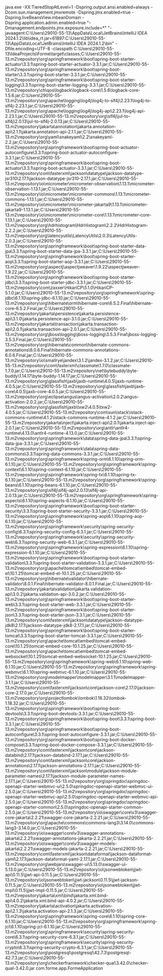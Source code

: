 java.exe -XX:TieredStopAtLevel=1 -Dspring.output.ansi.enabled=always -Dcom.sun.management.jmxremote -Dspring.jmx.enabled=true -Dspring.liveBeansView.mbeanDomain -Dspring.application.admin.enabled=true "-Dmanagement.endpoints.jmx.exposure.include=*" "-javaagent:C:\Users\29010-55-13\AppData\Local\JetBrains\IntelliJ IDEA 2024.1.2\lib\idea_rt.jar=61897:C:\Users\29010-55-13\AppData\Local\JetBrains\IntelliJ IDEA 2024.1.2\bin" -Dfile.encoding=UTF-8 -classpath C:\Users\29010-55-13\IdeaProjects\Forme\target\classes;C:\Users\29010-55-13\.m2\repository\org\springframework\boot\spring-boot-starter-actuator\3.3.1\spring-boot-starter-actuator-3.3.1.jar;C:\Users\29010-55-13\.m2\repository\org\springframework\boot\spring-boot-starter\3.3.1\spring-boot-starter-3.3.1.jar;C:\Users\29010-55-13\.m2\repository\org\springframework\boot\spring-boot-starter-logging\3.3.1\spring-boot-starter-logging-3.3.1.jar;C:\Users\29010-55-13\.m2\repository\ch\qos\logback\logback-core\1.5.6\logback-core-1.5.6.jar;C:\Users\29010-55-13\.m2\repository\org\apache\logging\log4j\log4j-to-slf4j\2.23.1\log4j-to-slf4j-2.23.1.jar;C:\Users\29010-55-13\.m2\repository\org\apache\logging\log4j\log4j-api\2.23.1\log4j-api-2.23.1.jar;C:\Users\29010-55-13\.m2\repository\org\slf4j\jul-to-slf4j\2.0.13\jul-to-slf4j-2.0.13.jar;C:\Users\29010-55-13\.m2\repository\jakarta\annotation\jakarta.annotation-api\2.1.1\jakarta.annotation-api-2.1.1.jar;C:\Users\29010-55-13\.m2\repository\org\yaml\snakeyaml\2.2\snakeyaml-2.2.jar;C:\Users\29010-55-13\.m2\repository\org\springframework\boot\spring-boot-actuator-autoconfigure\3.3.1\spring-boot-actuator-autoconfigure-3.3.1.jar;C:\Users\29010-55-13\.m2\repository\org\springframework\boot\spring-boot-actuator\3.3.1\spring-boot-actuator-3.3.1.jar;C:\Users\29010-55-13\.m2\repository\com\fasterxml\jackson\datatype\jackson-datatype-jsr310\2.17.1\jackson-datatype-jsr310-2.17.1.jar;C:\Users\29010-55-13\.m2\repository\io\micrometer\micrometer-observation\1.13.1\micrometer-observation-1.13.1.jar;C:\Users\29010-55-13\.m2\repository\io\micrometer\micrometer-commons\1.13.1\micrometer-commons-1.13.1.jar;C:\Users\29010-55-13\.m2\repository\io\micrometer\micrometer-jakarta9\1.13.1\micrometer-jakarta9-1.13.1.jar;C:\Users\29010-55-13\.m2\repository\io\micrometer\micrometer-core\1.13.1\micrometer-core-1.13.1.jar;C:\Users\29010-55-13\.m2\repository\org\hdrhistogram\HdrHistogram\2.2.2\HdrHistogram-2.2.2.jar;C:\Users\29010-55-13\.m2\repository\org\latencyutils\LatencyUtils\2.0.3\LatencyUtils-2.0.3.jar;C:\Users\29010-55-13\.m2\repository\org\springframework\boot\spring-boot-starter-data-jpa\3.3.1\spring-boot-starter-data-jpa-3.3.1.jar;C:\Users\29010-55-13\.m2\repository\org\springframework\boot\spring-boot-starter-aop\3.3.1\spring-boot-starter-aop-3.3.1.jar;C:\Users\29010-55-13\.m2\repository\org\aspectj\aspectjweaver\1.9.22\aspectjweaver-1.9.22.jar;C:\Users\29010-55-13\.m2\repository\org\springframework\boot\spring-boot-starter-jdbc\3.3.1\spring-boot-starter-jdbc-3.3.1.jar;C:\Users\29010-55-13\.m2\repository\com\zaxxer\HikariCP\5.1.0\HikariCP-5.1.0.jar;C:\Users\29010-55-13\.m2\repository\org\springframework\spring-jdbc\6.1.10\spring-jdbc-6.1.10.jar;C:\Users\29010-55-13\.m2\repository\org\hibernate\orm\hibernate-core\6.5.2.Final\hibernate-core-6.5.2.Final.jar;C:\Users\29010-55-13\.m2\repository\jakarta\persistence\jakarta.persistence-api\3.1.0\jakarta.persistence-api-3.1.0.jar;C:\Users\29010-55-13\.m2\repository\jakarta\transaction\jakarta.transaction-api\2.0.1\jakarta.transaction-api-2.0.1.jar;C:\Users\29010-55-13\.m2\repository\org\jboss\logging\jboss-logging\3.5.3.Final\jboss-logging-3.5.3.Final.jar;C:\Users\29010-55-13\.m2\repository\org\hibernate\common\hibernate-commons-annotations\6.0.6.Final\hibernate-commons-annotations-6.0.6.Final.jar;C:\Users\29010-55-13\.m2\repository\io\smallrye\jandex\3.1.2\jandex-3.1.2.jar;C:\Users\29010-55-13\.m2\repository\com\fasterxml\classmate\1.7.0\classmate-1.7.0.jar;C:\Users\29010-55-13\.m2\repository\net\bytebuddy\byte-buddy\1.14.17\byte-buddy-1.14.17.jar;C:\Users\29010-55-13\.m2\repository\org\glassfish\jaxb\jaxb-runtime\4.0.5\jaxb-runtime-4.0.5.jar;C:\Users\29010-55-13\.m2\repository\org\glassfish\jaxb\jaxb-core\4.0.5\jaxb-core-4.0.5.jar;C:\Users\29010-55-13\.m2\repository\org\eclipse\angus\angus-activation\2.0.2\angus-activation-2.0.2.jar;C:\Users\29010-55-13\.m2\repository\org\glassfish\jaxb\txw2\4.0.5\txw2-4.0.5.jar;C:\Users\29010-55-13\.m2\repository\com\sun\istack\istack-commons-runtime\4.1.2\istack-commons-runtime-4.1.2.jar;C:\Users\29010-55-13\.m2\repository\jakarta\inject\jakarta.inject-api\2.0.1\jakarta.inject-api-2.0.1.jar;C:\Users\29010-55-13\.m2\repository\org\antlr\antlr4-runtime\4.13.0\antlr4-runtime-4.13.0.jar;C:\Users\29010-55-13\.m2\repository\org\springframework\data\spring-data-jpa\3.3.1\spring-data-jpa-3.3.1.jar;C:\Users\29010-55-13\.m2\repository\org\springframework\data\spring-data-commons\3.3.1\spring-data-commons-3.3.1.jar;C:\Users\29010-55-13\.m2\repository\org\springframework\spring-orm\6.1.10\spring-orm-6.1.10.jar;C:\Users\29010-55-13\.m2\repository\org\springframework\spring-context\6.1.10\spring-context-6.1.10.jar;C:\Users\29010-55-13\.m2\repository\org\springframework\spring-tx\6.1.10\spring-tx-6.1.10.jar;C:\Users\29010-55-13\.m2\repository\org\springframework\spring-beans\6.1.10\spring-beans-6.1.10.jar;C:\Users\29010-55-13\.m2\repository\org\slf4j\slf4j-api\2.0.13\slf4j-api-2.0.13.jar;C:\Users\29010-55-13\.m2\repository\org\springframework\spring-aspects\6.1.10\spring-aspects-6.1.10.jar;C:\Users\29010-55-13\.m2\repository\org\springframework\boot\spring-boot-starter-security\3.3.1\spring-boot-starter-security-3.3.1.jar;C:\Users\29010-55-13\.m2\repository\org\springframework\spring-aop\6.1.10\spring-aop-6.1.10.jar;C:\Users\29010-55-13\.m2\repository\org\springframework\security\spring-security-config\6.3.1\spring-security-config-6.3.1.jar;C:\Users\29010-55-13\.m2\repository\org\springframework\security\spring-security-web\6.3.1\spring-security-web-6.3.1.jar;C:\Users\29010-55-13\.m2\repository\org\springframework\spring-expression\6.1.10\spring-expression-6.1.10.jar;C:\Users\29010-55-13\.m2\repository\org\springframework\boot\spring-boot-starter-validation\3.3.1\spring-boot-starter-validation-3.3.1.jar;C:\Users\29010-55-13\.m2\repository\org\apache\tomcat\embed\tomcat-embed-el\10.1.25\tomcat-embed-el-10.1.25.jar;C:\Users\29010-55-13\.m2\repository\org\hibernate\validator\hibernate-validator\8.0.1.Final\hibernate-validator-8.0.1.Final.jar;C:\Users\29010-55-13\.m2\repository\jakarta\validation\jakarta.validation-api\3.0.2\jakarta.validation-api-3.0.2.jar;C:\Users\29010-55-13\.m2\repository\org\springframework\boot\spring-boot-starter-web\3.3.1\spring-boot-starter-web-3.3.1.jar;C:\Users\29010-55-13\.m2\repository\org\springframework\boot\spring-boot-starter-json\3.3.1\spring-boot-starter-json-3.3.1.jar;C:\Users\29010-55-13\.m2\repository\com\fasterxml\jackson\datatype\jackson-datatype-jdk8\2.17.1\jackson-datatype-jdk8-2.17.1.jar;C:\Users\29010-55-13\.m2\repository\org\springframework\boot\spring-boot-starter-tomcat\3.3.1\spring-boot-starter-tomcat-3.3.1.jar;C:\Users\29010-55-13\.m2\repository\org\apache\tomcat\embed\tomcat-embed-core\10.1.25\tomcat-embed-core-10.1.25.jar;C:\Users\29010-55-13\.m2\repository\org\apache\tomcat\embed\tomcat-embed-websocket\10.1.25\tomcat-embed-websocket-10.1.25.jar;C:\Users\29010-55-13\.m2\repository\org\springframework\spring-web\6.1.10\spring-web-6.1.10.jar;C:\Users\29010-55-13\.m2\repository\org\springframework\spring-webmvc\6.1.10\spring-webmvc-6.1.10.jar;C:\Users\29010-55-13\.m2\repository\org\modelmapper\modelmapper\3.1.1\modelmapper-3.1.1.jar;C:\Users\29010-55-13\.m2\repository\com\fasterxml\jackson\core\jackson-core\2.17.0\jackson-core-2.17.0.jar;C:\Users\29010-55-13\.m2\repository\org\projectlombok\lombok\1.18.32\lombok-1.18.32.jar;C:\Users\29010-55-13\.m2\repository\org\springframework\boot\spring-boot-devtools\3.3.1\spring-boot-devtools-3.3.1.jar;C:\Users\29010-55-13\.m2\repository\org\springframework\boot\spring-boot\3.3.1\spring-boot-3.3.1.jar;C:\Users\29010-55-13\.m2\repository\org\springframework\boot\spring-boot-autoconfigure\3.3.1\spring-boot-autoconfigure-3.3.1.jar;C:\Users\29010-55-13\.m2\repository\org\springframework\boot\spring-boot-docker-compose\3.3.1\spring-boot-docker-compose-3.3.1.jar;C:\Users\29010-55-13\.m2\repository\com\fasterxml\jackson\core\jackson-databind\2.17.1\jackson-databind-2.17.1.jar;C:\Users\29010-55-13\.m2\repository\com\fasterxml\jackson\core\jackson-annotations\2.17.1\jackson-annotations-2.17.1.jar;C:\Users\29010-55-13\.m2\repository\com\fasterxml\jackson\module\jackson-module-parameter-names\2.17.1\jackson-module-parameter-names-2.17.1.jar;C:\Users\29010-55-13\.m2\repository\org\springdoc\springdoc-openapi-starter-webmvc-ui\2.5.0\springdoc-openapi-starter-webmvc-ui-2.5.0.jar;C:\Users\29010-55-13\.m2\repository\org\springdoc\springdoc-openapi-starter-webmvc-api\2.5.0\springdoc-openapi-starter-webmvc-api-2.5.0.jar;C:\Users\29010-55-13\.m2\repository\org\springdoc\springdoc-openapi-starter-common\2.5.0\springdoc-openapi-starter-common-2.5.0.jar;C:\Users\29010-55-13\.m2\repository\io\swagger\core\v3\swagger-core-jakarta\2.2.21\swagger-core-jakarta-2.2.21.jar;C:\Users\29010-55-13\.m2\repository\org\apache\commons\commons-lang3\3.14.0\commons-lang3-3.14.0.jar;C:\Users\29010-55-13\.m2\repository\io\swagger\core\v3\swagger-annotations-jakarta\2.2.21\swagger-annotations-jakarta-2.2.21.jar;C:\Users\29010-55-13\.m2\repository\io\swagger\core\v3\swagger-models-jakarta\2.2.21\swagger-models-jakarta-2.2.21.jar;C:\Users\29010-55-13\.m2\repository\com\fasterxml\jackson\dataformat\jackson-dataformat-yaml\2.17.1\jackson-dataformat-yaml-2.17.1.jar;C:\Users\29010-55-13\.m2\repository\org\webjars\swagger-ui\5.13.0\swagger-ui-5.13.0.jar;C:\Users\29010-55-13\.m2\repository\io\jsonwebtoken\jjwt-api\0.11.5\jjwt-api-0.11.5.jar;C:\Users\29010-55-13\.m2\repository\io\jsonwebtoken\jjwt-jackson\0.11.5\jjwt-jackson-0.11.5.jar;C:\Users\29010-55-13\.m2\repository\io\jsonwebtoken\jjwt-impl\0.11.5\jjwt-impl-0.11.5.jar;C:\Users\29010-55-13\.m2\repository\jakarta\xml\bind\jakarta.xml.bind-api\4.0.2\jakarta.xml.bind-api-4.0.2.jar;C:\Users\29010-55-13\.m2\repository\jakarta\activation\jakarta.activation-api\2.1.3\jakarta.activation-api-2.1.3.jar;C:\Users\29010-55-13\.m2\repository\org\springframework\spring-core\6.1.10\spring-core-6.1.10.jar;C:\Users\29010-55-13\.m2\repository\org\springframework\spring-jcl\6.1.10\spring-jcl-6.1.10.jar;C:\Users\29010-55-13\.m2\repository\org\springframework\security\spring-security-core\6.3.1\spring-security-core-6.3.1.jar;C:\Users\29010-55-13\.m2\repository\org\springframework\security\spring-security-crypto\6.3.1\spring-security-crypto-6.3.1.jar;C:\Users\29010-55-13\.m2\repository\org\postgresql\postgresql\42.7.3\postgresql-42.7.3.jar;C:\Users\29010-55-13\.m2\repository\org\checkerframework\checker-qual\3.42.0\checker-qual-3.42.0.jar com.forme.app.FormeApplication

